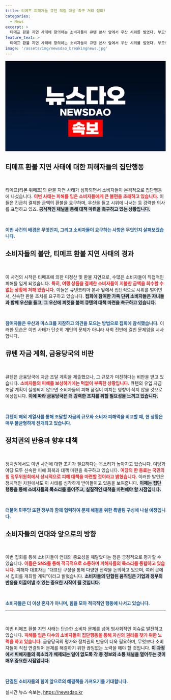 ```yaml
---
title: 티메프 피해자들 큐텐 직접 대응 촉구 거리 집회!
categories:
  - News
excerpt: >
  티메프 환불 지연 사태에 항의하는 소비자들이 큐텐 본사 앞에서 우산 시위를 벌였다. 부모와 자녀가 함께 참여하며 정부의 즉각적인 대책 촉구 목소리가 이어지는 가운데, 금융당국은 큐텐의 자금 계획이 턱없이 부족하다고 경고했다.
feature_text: >
  티메프 환불 지연 사태에 항의하는 소비자들이 큐텐 본사 앞에서 우산 시위를 벌였다. 부모와 자녀가 함께 참여하며 정부의 즉각적인 대책 촉구 목소리가 이어지는 가운데, 금융당국은 큐텐의 자금 계획이 턱없이 부족하다고 경고했다.
image: '/assets/img/newsdao_breakingnews.jpg'
---
```


<p><img src="/assets/img/newsdao_breakingnews.jpg" alt="cryptoinkorea 속보" /></p>

<h2 data-ke-size="size26">티메프 환불 지연 사태에 대한 피해자들의 집단행동</h2>

<p data-ke-size="size16">&nbsp;</p>

<p>티메프(티몬·위메프)의 환불 지연 사태가 심화되면서 소비자들이 본격적으로 집단행동에 나섰습니다. <b><span style="color: #ee2323;">이번 사태는 피해를 입은 소비자들에게 큰 불편을 초래하고 있습니다.</span></b> 이들은 긴급히 결제한 금액의 환불을 요구하며, 우산을 들고 시위에 나서는 등 강력한 의사를 표명하고 있죠. <b><span style="background-color: #21538527;">공식적인 채널을 통해 대책 마련을 촉구하고 있는 상황입니다.</span></b></p>

<p data-ke-size="size16">&nbsp;</p>

<p><b><span style="color: #1a5490;">이번 사건의 배경은 무엇인지, 그리고 소비자들이 요구하는 사항은 무엇인지 살펴보겠습니다.</span></b></p>

<h2 data-ke-size="size26">소비자들의 불만, 티메프 환불 지연 사태의 경과</h2>

<p data-ke-size="size16">&nbsp;</p>

<p>이 사건의 시작은 티메프에 의한 미정산 및 환불 지연으로, 수많은 소비자들이 직접적인 피해를 입게 되었습니다. <b><span style="color: #ee2323;">특히, 여행 상품을 결제한 소비자들이 지불한 금액을 회수할 수 없는 상황에 처해 있습니다.</span></b> 이들은 큐텐코리아 본사 앞에서 집단적으로 시위를 벌이면서, 신속한 환불 조치를 요구하고 있습니다. <b><span style="background-color: #21538527;">집회에 참여한 가족 단위 소비자들은 자녀들과 함께 우산을 들고, 그 우산에 피켓을 붙여 큐텐의 대책 마련을 촉구하고 있습니다.</span></b></p>

<p data-ke-size="size16">&nbsp;</p>

<p><b><span style="color: #1a5490;">참여자들은 우산과 마스크를 지참하고 의견을 모으는 방법으로 집회에 참석했습니다.</span></b> 이러한 모습은 이번 사태가 단순히 개인의 문제가 아니라 사회 전반에 걸친 문제임을 시사합니다.</p>

<h2 data-ke-size="size26">큐텐 자금 계획, 금융당국의 비판</h2>

<p data-ke-size="size16">&nbsp;</p>

<p>큐텐은 금융당국에 자금 조달 계획을 제출했으나, 그 규모가 미진하다는 비판을 받고 있습니다. <b><span style="color: #ee2323;">소비자들의 피해를 보상하기에는 턱없이 부족한 상황입니다.</span></b> 큐텐의 유입 자금 조달 계획이 실행되지 않으면 소비자들의 피해 품질이 미치는 영향이 작지 않을 것으로 예상됩니다. <b><span style="background-color: #21538527;">이에 따라 금융당국은 더 강력한 조치를 취할 필요성을 느끼고 있습니다.</span></b></p>

<p data-ke-size="size16">&nbsp;</p>

<p><b><span style="color: #1a5490;">큐텐이 해외 계열사를 통해 조달할 자금의 규모와 소비자 피해액을 비교할 때, 현 상황은 매우 불균형하게 전개되고 있습니다.</span></b></p>

<h2 data-ke-size="size26">정치권의 반응과 향후 대책</h2>

<p data-ke-size="size16">&nbsp;</p>

<p>정치권에서도 이번 사건에 대한 조치가 필요하다는 목소리가 높아지고 있습니다. 여당과 야당 모두 신속한 피해 회복과 대책 마련을 촉구하고 있습니다. <b><span style="color: #ee2323;">여당의 한 동료는 국민의힘 정무위원회에서 상시적으로 피해 대책을 마련할 것이라고 밝혔습니다.</span></b> 이러한 발언은 정치적인 차원에서도 이 사태를 심각하게 받아들이고 있음을 보여줍니다. <b><span style="background-color: #21538527;">이제는 집단 행동을 통해 소비자들의 목소리를 들어주고, 실질적인 대책을 마련해야 할 시점입니다.</span></b></p>

<p data-ke-size="size16">&nbsp;</p>

<p><b><span style="color: #1a5490;">더불어 민주당 또한 정부와 함께 협력하여 문제 해결을 위한 특별팀 구성에 나설 예정입니다.</span></b></p>

<h2 data-ke-size="size26">소비자들의 연대와 앞으로의 방향</h2>

<p data-ke-size="size16">&nbsp;</p>

<p>이번 집회를 통해 소비자들이 연대의 중요성을 깨달았다는 점은 긍정적으로 평가할 수 있습니다. <b><span style="color: #ee2323;">이들은 SNS를 통해 적극적으로 소통하며 피해자들의 목소리를 통합하고 있습니다.</span></b> 피해자 대표자는 "대표단 구성을 통해 다양한 전략을 논의하고 있으며, 여러 곳에서 집회를 개최할 계획"이라고 밝혔습니다. <b><span style="background-color: #21538527;">소비자들의 단합된 움직임은 기업과 정부의 반응을 이끌어낼 수 있는 중요한 시작이 될 것입니다.</span></b></p>

<p data-ke-size="size16">&nbsp;</p>

<p><b><span style="color: #1a5490;">소비자들은 더 이상 혼자가 아니며, 힘을 모아 적극적인 행동에 나서고 있습니다.</span></b></p>

<hr />

<p data-ke-size="size16">&nbsp;</p>

<p>이번 티메프 환불 지연 사태는 단순한 소비자 문제를 넘어 범사회적인 이슈로 발전하고 있습니다. <b><span style="color: #ee2323;">피해를 입은 다수의 소비자들이 집단행동을 통해 자신의 권리를 찾기 위한 노력을 하고 있습니다.</span></b> 금융당국의 평가와 정치권의 반응이 더욱 필요하며, 무엇보다 소비자들이 직접 연결되어 문제를 해결하기 위한 끊임없는 노력을 해야 할 것입니다. <b><span style="background-color: #21538527;">이 과정에서 피해자들의 목소리가 배제되는 일이 없도록 각 종 정보와 소통 채널을 열어두는 것이 매우 중요한 시점입니다.</span></b> </p>

<p data-ke-size="size16">&nbsp;</p>

<p><b><span style="color: #1a5490;">단결된 소비자들의 힘이 앞으로의 해결책을 가져오기를 기대합니다.</span></b></p>
실시간 뉴스 속보는, <a href="https://newsdao.kr" rel="dofollow">https://newsdao.kr</a>


